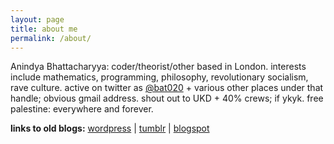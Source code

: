 ```yaml
---
layout: page
title: about me
permalink: /about/
---
```


Anindya Bhattacharyya: coder/theorist/other based in London. interests include mathematics, programming, philosophy, revolutionary socialism, rave culture. active on twitter as [@bat020](https://twitter.com/bat020) + various other places under that handle; obvious gmail address. shout out to UKD + 40% crews; if ykyk. free palestine: everywhere and forever.

<p class="about-links">
  <b>links to old blogs:</b>
  <a href="https://bat020.com/">wordpress</a> |
  <a href="https://bat020.tumblr.com/)">tumblr</a> |
  <a href="https://bat.blogspot.com/">blogspot</a>
</p>
